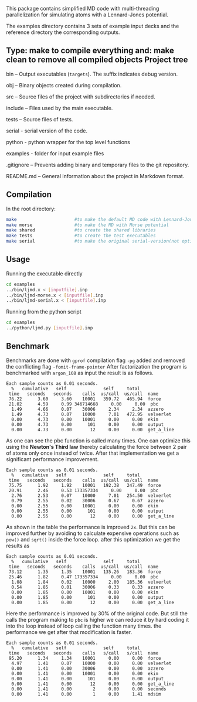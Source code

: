 This package contains simplified MD code with multi-threading
parallelization for simulating atoms with a Lennard-Jones potential.

The examples directory contains 3 sets of example input decks
and the reference directory the corresponding outputs.

Type: make
to compile everything and: make clean
to remove all compiled objects
Project tree
-----------
bin – Output executables (`targets`). The suffix indicates debug version.

obj – Binary objects created during compilation.

src – Source files of the project with subdirectories if needed.

include – Files used by the main executable.

tests – Source files of tests.

serial - serial version of the code.

python - python wrapper for the top level functions

examples - folder for input example files


.gitignore – Prevents adding binary and temporary files to the git repository.

README.md – General information about the project in Markdown format.

Compilation
-----------
In the root directory:
  ```bash
  make                      #to make the default MD code with Lennard-Jones potential
  make morse                #to make the MD with Morse potential
  make shared               #to create the shared libraries
  make tests                #to create the test executables
  make serial               #to make the original serial-version(not optimized)
  ```
Usage
----
  Running the executable directly
  ```bash
  cd examples
  ../bin/ljmd.x < [inputfile].inp
  ../bin/ljmd-morse.x < [inputfile].inp
  ../bin/ljmd-serial.x < [inputfile].inp
  ```
  Running from the python script
  ```bash
  cd examples
  ../python/ljmd.py [inputfile].inp
  ```
Benchmark
---------
Benchmarks are done with `gprof` compilation flag `-pg` added and removed the conflicting flag `-fomit-frame-pointer`
After factorization the program is benchmarked with `argon_108` as input the result is as follows.
```
Each sample counts as 0.01 seconds.
  %   cumulative   self              self     total
 time   seconds   seconds    calls  us/call  us/call  name
 76.22      3.60     3.60    10001   359.72   465.94  force
 21.02      4.59     0.99 346714668     0.00     0.00  pbc
  1.49      4.66     0.07    30006     2.34     2.34  azzero
  1.49      4.73     0.07    10000     7.01   472.95  velverlet
  0.00      4.73     0.00    10001     0.00     0.00  ekin
  0.00      4.73     0.00      101     0.00     0.00  output
  0.00      4.73     0.00       12     0.00     0.00  get_a_line
```
As one can see the pbc function is called many times. One can optimize this using the **Newton's Third law** thereby calculating the force between 2 pair of atoms only once instead of twice. After that implementation we get a significant performance improvement.
```
Each sample counts as 0.01 seconds.
  %   cumulative   self              self     total           
 time   seconds   seconds    calls  us/call  us/call  name    
 75.75      1.92     1.92    10001   192.38   247.49  force
 20.91      2.46     0.53 173357334     0.00     0.00  pbc
  2.76      2.53     0.07    10000     7.01   254.50  velverlet
  0.79      2.55     0.02    30006     0.67     0.67  azzero
  0.00      2.55     0.00    10001     0.00     0.00  ekin
  0.00      2.55     0.00      101     0.00     0.00  output
  0.00      2.55     0.00       12     0.00     0.00  get_a_line
```
As shown in the table the performance is improved `2x`. But this can be improved further by avoiding to calculate expensive operations such as `pow()` and `sqrt()` inside the force loop. after this optimization we get the results as
```
Each sample counts as 0.01 seconds.
  %   cumulative   self              self     total           
 time   seconds   seconds    calls  us/call  us/call  name    
 73.12      1.35     1.35    10001   135.26   183.36  force
 25.46      1.82     0.47 173357334     0.00     0.00  pbc
  1.08      1.84     0.02    10000     2.00   185.36  velverlet
  0.54      1.85     0.01    30006     0.33     0.33  azzero
  0.00      1.85     0.00    10001     0.00     0.00  ekin
  0.00      1.85     0.00      101     0.00     0.00  output
  0.00      1.85     0.00       12     0.00     0.00  get_a_line
```
Here the performance is improved by 30% of the original code. But still the calls the program making to `pbc` is higher we can reduce it by hard coding it into the loop instead of loop calling the function many times.
the performance we get after that modification is faster.

```
Each sample counts as 0.01 seconds.
  %   cumulative   self              self     total
 time   seconds   seconds    calls   s/call   s/call  name
 95.20      1.34     1.34    10001     0.00     0.00  force
  4.97      1.41     0.07    10000     0.00     0.00  velverlet
  0.00      1.41     0.00    30006     0.00     0.00  azzero
  0.00      1.41     0.00    10001     0.00     0.00  ekin
  0.00      1.41     0.00      101     0.00     0.00  output
  0.00      1.41     0.00       12     0.00     0.00  get_a_line
  0.00      1.41     0.00        2     0.00     0.00  seconds
  0.00      1.41     0.00        1     0.00     1.41  mdsim
```
